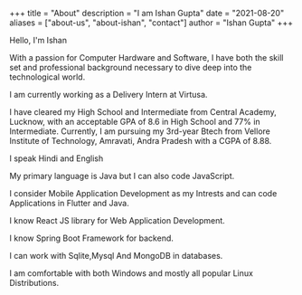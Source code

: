 +++
title = "About"
description = "I am Ishan Gupta"
date = "2021-08-20"
aliases = ["about-us", "about-ishan", "contact"]
author = "Ishan Gupta"
+++

Hello, I'm Ishan

With a passion for Computer Hardware and Software, I have both the skill set and professional background necessary to dive deep into the technological world.

I am currently working as a Delivery Intern at Virtusa.

I have cleared my High School and Intermediate from Central Academy, Lucknow, with an acceptable GPA of 8.6 in High School and 77% in Intermediate.
Currently, I am pursuing my 3rd-year Btech from Vellore Institute of Technology, Amravati, Andra Pradesh with a CGPA of 8.88.

I speak Hindi and English

My primary language is Java but I can also code JavaScript.

I consider Mobile Application Development as my Intrests and can code Applications in Flutter and Java.

I know React JS library for Web Application Development.

I know Spring Boot Framework for backend.

I can work with Sqlite,Mysql And MongoDB in databases.

I am comfortable with both Windows and mostly all popular Linux Distributions.
